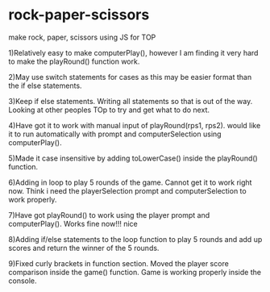 # rock-paper-scissors
make rock, paper, scissors using JS for TOP

1)Relatively easy to make computerPlay(), however I am finding it very hard to make the playRound() function work.

2)May use switch statements for cases as this may be easier format than the if else statements.

3)Keep if else statements. Writing all statements so that is out of the way. Looking at other peoples TOp to try and get what to do next.

4)Have got it to work with manual input of playRound(rps1, rps2). would like it to run automatically with prompt and computerSelection using computerPlay().

5)Made it case insensitive by adding toLowerCase() inside the playRound() function.

6)Adding in loop to play 5 rounds of the game. Cannot get it to work right now. Think i need the playerSelection prompt and computerSelection to work properly. 

7)Have got playRound() to work using the player prompt and computerPlay(). Works fine now!!! nice

8)Adding if/else statements to the loop function to play 5 rounds and add up scores and return the winner of the 5 rounds.

9)Fixed curly brackets in function section. Moved the player score comparison inside the game() function. Game is working properly inside the console.